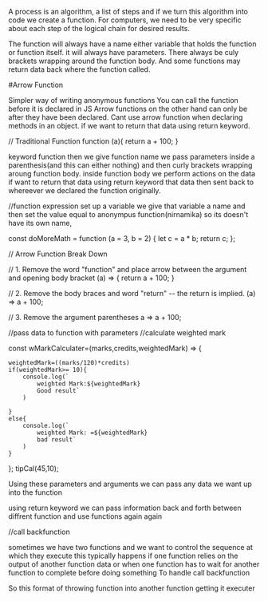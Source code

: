 A process is an algorithm, a list of steps and if we turn this algorithm into code we create a function.
For computers, we need to be very specific about each step of the logical chain for desired results.

The function will always have a name either variable that holds the function or function itself.
it will always have parameters.
There always be culy brackets wrapping around the function body.
And some functions may return data back where the function called.

#Arrow Function

Simpler way of writing anonymous functions
You can call the function before it is declared in JS
Arrow functions on the other hand can only be after they have been declared.
Cant use arrow function when declaring methods in an object.
if we want to return that data using return keyword.

// Traditional Function
function (a){
return a + 100;
}

keyword function then we give function name we pass parameters inside a parenthesis(and this can either nothing)
and then curly brackets wrapping aroung function body.
inside function body we perform actions on the data
if want to return that data using return keyword that data then sent back to whereever we declared the function originally.

//function expression
set up a variable we give that variable a name and then set the value equal to anonympus function(nirnamika) so its doesn't have its own name,

const doMoreMath = function (a = 3, b = 2) {
let c = a \* b;
return c;
};

// Arrow Function Break Down

// 1. Remove the word "function" and place arrow between the argument and opening body bracket
(a) => {
return a + 100;
}

// 2. Remove the body braces and word "return" -- the return is implied.
(a) => a + 100;

// 3. Remove the argument parentheses
a => a + 100;

//pass data to function with parameters
//calculate weighted mark

const wMarkCalculater=(marks,credits,weightedMark) => {

    weightedMark=((marks/120)*credits)
    if(weightedMark>= 10){
        console.log(`
            weighted Mark:${weightedMark}
            Good result`
        )

    }
    else{
        console.log(`
            weighted Mark: =${weightedMark}
            bad result`
        )
    }

};
tipCal(45,10);

Using these parameters and arguments we can pass any data we want up into the function

using return keyword we can pass information back and forth between diffrent function and use functions again again

//call backfunction

sometimes we have two functions and we want to control the sequence at which they execute this typically happens
if one function relies on the output of another function data
or when one function has to wait for another function to complete before doing something
To handle call backfunction

So this format of throwing function into another function getting it executer
